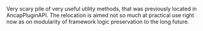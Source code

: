 Very scary pile of very useful utility methods, that was previously located in AncapPluginAPI. The relocation is aimed not so much at practical use right now as on modularity of framework logic preservation to the long future.